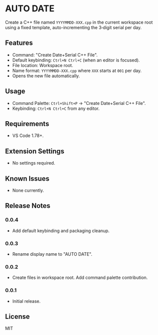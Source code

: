 # AUTO DATE

Create a C++ file named `YYYYMMDD-XXX.cpp` in the current workspace root using a fixed template, auto-incrementing the 3‑digit serial per day.

## Features
- Command: "Create Date+Serial C++ File".
- Default keybinding: `Ctrl+N Ctrl+C` (when an editor is focused).
- File location: Workspace root.
- Name format: `YYYYMMDD-XXX.cpp` where `XXX` starts at `001` per day.
- Opens the new file automatically.

## Usage
- Command Palette: `Ctrl+Shift+P` → "Create Date+Serial C++ File".
- Keybinding: `Ctrl+N Ctrl+C` from any editor.

## Requirements
- VS Code 1.78+.

## Extension Settings
- No settings required.

## Known Issues
- None currently.

## Release Notes
### 0.0.4
- Add default keybinding and packaging cleanup.

### 0.0.3
- Rename display name to "AUTO DATE".

### 0.0.2
- Create files in workspace root. Add command palette contribution.

### 0.0.1
- Initial release.

## License
MIT

